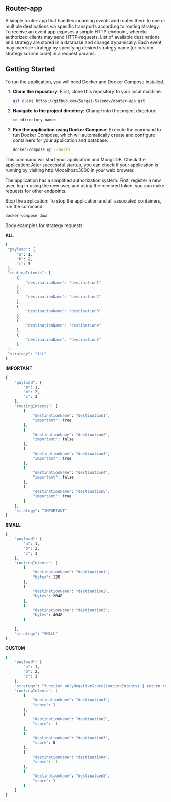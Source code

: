 ## Router-app
A simple router-app that handles incoming events and routes them to one or multiple destinations via specific transports according to routing strategy.
To receive an event app exposes a simple HTTP-endpoint, whereto authorized clients may send HTTP-requests. List of available destinations and strategy are stored in a database and change dynamically.
Each event may override strategy by specifying desired strategy name (or custom strategy source code) in a request params.

## Getting Started

To run the application, you will need Docker and Docker Compose installed.

1. **Clone the repository**: First, clone this repository to your local machine:

   ```bash
   git clone https://github.com/Sergei-Sazonov/router-app.git
   ```

2. **Navigate to the project directory**: Change into the project directory:

   ```bash
   cd <directory-name>
   ```

3. **Run the application using Docker Compose**: Execute the command to run Docker Compose, which will automatically create and configure containers for your application and database:
   ```bash
   docker-compose up --build
   ```

This command will start your application and MongoDB.
Check the application: After successful startup, you can check if your application is running by visiting http://localhost:3000 in your web browser.

The application has a simplified authorization system. First, register a new user, log in using the new user, and using the received token, you can make requests for other endpoints.

Stop the application: To stop the application and all associated containers, run the command:

```bash
docker-compose down
```

Body examples for strategy requests:

**ALL**

```bash
{
 "payload": {
     "a": 1,
     "b": 2,
     "c": 3
 },
 "routingIntents": [
     {
         "destinationName": "destination1"
     },
     {
         "destinationName": "destination2"
     },
     {
         "destinationName": "destination3"
     },
     {
         "destinationName": "destination4"
     },
     {
         "destinationName": "destination5"
     }
 ],
 "strategy": "ALL"
}
```

**IMPORTANT**

```bash
{
    "payload": {
        "a": 1,
        "b": 2,
        "c": 3
    },
    "routingIntents": [
        {
            "destinationName": "destination1",
            "important": true
        },
        {
            "destinationName": "destination2",
            "important": false
        },
        {
            "destinationName": "destination3",
            "important": true
        },
        {
            "destinationName": "destination4",
            "important": false
        },
        {
            "destinationName": "destination5",
            "important": true
        }
    ],
    "strategy": "IMPORTANT"
}
```

**SMALL**

```bash
{
    "payload": {
        "a": 1,
        "b": 2,
        "c": 3
    },
    "routingIntents": [
        {
            "destinationName": "destination1",
            "bytes": 128
        },
        {
            "destinationName": "destination2",
            "bytes": 2048
        },
        {
            "destinationName": "destination3",
            "bytes": 4048
        }

    ],
    "strategy": "SMALL"
}

```

**CUSTOM**

```bash
{
    "payload": {
        "a": 1,
        "b": 2,
        "c": 3
    },
    "strategy": "function onlyNegativeScore(routingIntents) { return routingIntents.filter(intent => intent?.score < 0); }",
    "routingIntents": [
        {
            "destinationName": "destination1",
            "score": 1
        },
        {
            "destinationName": "destination2",
            "score": -1
        },
        {
            "destinationName": "destination3",
            "score": 0
        },
        {
            "destinationName": "destination4",
            "score": -1
        },
        {
            "destinationName": "destination5",
            "score": 1
        }
    ]
}

```
